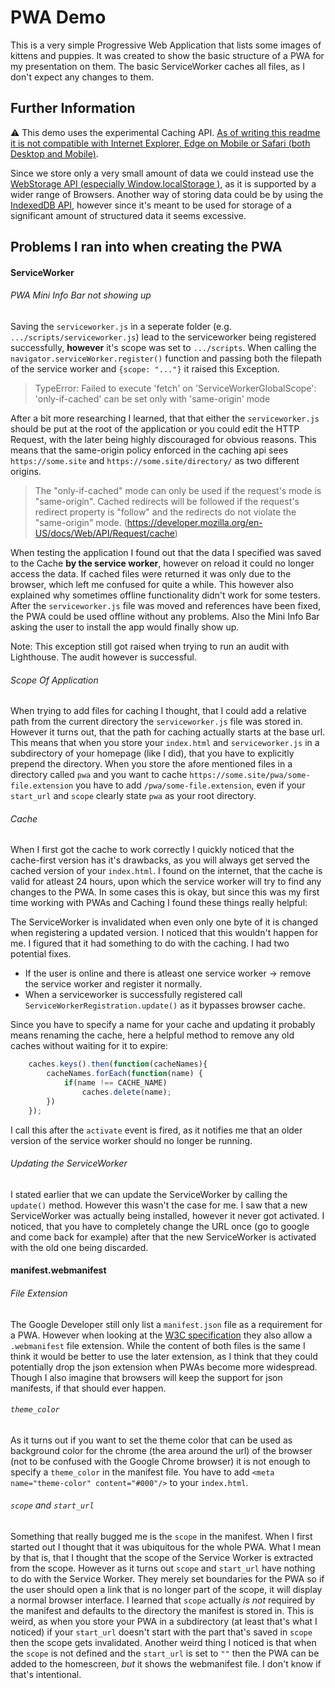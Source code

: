 # PWA Demo

This is a very simple Progressive Web Application that lists some images of kittens and puppies. It was created to show the basic structure of a PWA for my presentation on them. The basic ServiceWorker caches all files, as I don't expect any changes to them.

## Further Information
⚠️ This demo uses the experimental Caching API. [As of writing this readme it is not compatible with Internet Explorer, Edge on Mobile or Safari (both Desktop and Mobile)](https://developer.mozilla.org/en-US/docs/Web/API/Cache#Browser_compatibility).

Since we store only a very small amount of data we could instead use the [WebStorage API  (especially Window.localStorage )](https://developer.mozilla.org/en-US/docs/Web/API/Web_Storage_API), as it is supported by a wider range of Browsers. Another way of storing data could be by using the [IndexedDB API](https://developer.mozilla.org/en-US/docs/Web/API/IndexedDB_API), however since it's meant to be used for storage of a significant amount of structured data it seems excessive.

## Problems I ran into when creating the PWA
#### ServiceWorker
###### PWA Mini Info Bar not showing up
Saving the `serviceworker.js` in a seperate folder (e.g. `.../scripts/serviceworker.js`) lead to the serviceworker being registered successfully, **however** it's scope was set to `.../scripts`. When calling the `navigator.serviceWorker.register()` function and passing both the filepath of the service worker and `{scope: "..."}` it raised this Exception.
> TypeError: Failed to execute 'fetch' on 'ServiceWorkerGlobalScope': 'only-if-cached' can be set only with 'same-origin' mode

 After a bit more researching I learned, that that either the `serviceworker.js` should be put at the root of the application or you could  edit the HTTP Request, with the later being highly discouraged for obvious reasons. This means that the same-origin policy enforced in the caching api sees `https://some.site` and `https://some.site/directory/` as two different origins.
 
 > The "only-if-cached" mode can only be used if the request's mode is "same-origin". Cached redirects will be followed if the request's redirect property is "follow" and the redirects do not violate the "same-origin" mode. (https://developer.mozilla.org/en-US/docs/Web/API/Request/cache)
 
When testing the application I found out that the data I specified was saved to the Cache **by the service worker**, however on reload it could no longer access the data. If cached files were returned it was only due to the browser, which left me confused for quite a while. This however also explained why sometimes offline functionality didn't work for some testers. After the `serviceworker.js` file was moved and references have been fixed, the PWA could be used offline without any problems. Also the Mini Info Bar asking the user to install the app would finally show up.

Note: This exception still got raised when trying to run an audit with Lighthouse. The audit however is successful.

###### Scope Of Application
When trying to add files for caching I thought, that I could add a relative path from the current directory the `serviceworker.js` file was stored in. However it turns out, that the path for caching actually starts at the base url.
This means that when you store your `index.html` and `serviceworker.js` in a subdirectory of your homepage (like I did), that you have to explicitly prepend the directory. When you store the afore mentioned files in a directory called `pwa`  and you want to cache `https://some.site/pwa/some-file.extension` you have to add `/pwa/some-file.extension`, even if your `start_url` and `scope` clearly state `pwa` as your root directory.

###### Cache
When I first got the cache to work correctly I quickly noticed that the cache-first version has it's drawbacks, as you will always get served the cached version of your `index.html`. I found on the internet, that the cache is valid for atleast 24 hours, upon which the service worker will try to find any changes to the PWA. In some cases this is okay, but since this was my first time working with PWAs and Caching I found these things really helpful:

The ServiceWorker is invalidated when even only one byte of it is changed when registering a updated version. I noticed that this wouldn't happen for me. I figured that it had something to do with the caching. I had two potential fixes. 
- If the user is online and there is atleast one service worker &rarr; remove the service worker and register it normally.
- When a serviceworker is successfully registered call `ServiceWorkerRegistration.update()` as it bypasses browser cache.

Since you have to specify a name for your cache and updating it probably means renaming the cache, here a helpful method to remove any old caches without waiting for it to expire:
```js
    caches.keys().then(function(cacheNames){
        cacheNames.forEach(function(name) {
            if(name !== CACHE_NAME)
                caches.delete(name);
        })
    });
```
I call this after the `activate` event is fired, as it notifies me that an older version of the service worker should no longer be running.

###### Updating the ServiceWorker
I stated earlier that we can update the ServiceWorker by calling the `update()` method. However this wasn't the case for me. I saw that a new ServiceWorker was actually being installed, however it never got activated. I noticed, that you have to completely change the URL once (go to google and come back for example) after that the new ServiceWorker is activated with the old one being discarded.

#### manifest.webmanifest
###### File Extension
The Google Developer still only list a `manifest.json` file as a requirement for a PWA. However when looking at the [W3C specification](https://w3c.github.io/manifest/#media-type-registration) they also allow a `.webmanifest` file extension. While the content of both files is the same I think it would be better to use the later extension, as I think that they could potentially drop the json extension when PWAs become more widespread. Though I also imagine that browsers will keep the support for json manifests, if that should ever happen.
###### `theme_color`
As it turns out if you want to set the theme color that can be used as background color for the chrome (the area around the url) of the browser (not to be confused with the Google Chrome browser) it is not enough to specify a `theme_color` in the manifest file. You have to add `<meta name="theme-color" content="#000"/>` to your `index.html`.
###### `scope` and `start_url`
Something that really bugged me is the `scope` in the manifest. When I first started out I thought that it was ubiquitous for the whole PWA. What I mean by that is, that I thought that the scope of the Service Worker is extracted from the scope. However as it turns out `scope` and `start_url` have nothing to do with the Service Worker. They merely set boundaries for the PWA so if the user should open a link that is no longer part of the scope, it will display a normal browser interface.
I learned that `scope` actually *is not* required by the manifest and defaults to the directory the manifest is stored in.
This is weird, as when you store your PWA in a subdirectory (at least that's what I noticed) if your `start_url` doesn't start with the part that's saved in `scope` then the scope gets invalidated. Another weird thing I noticed is that when the `scope` is not defined and the `start_url` is set to `""` then the PWA can be added to the homescreen, *but* it shows the webmanifest file. I don't know if that's intentional.
